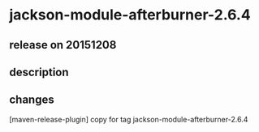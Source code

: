 # jackson-module-afterburner-2.6.4

## release on 20151208

## description

## changes

[maven-release-plugin] copy for tag jackson-module-afterburner-2.6.4

